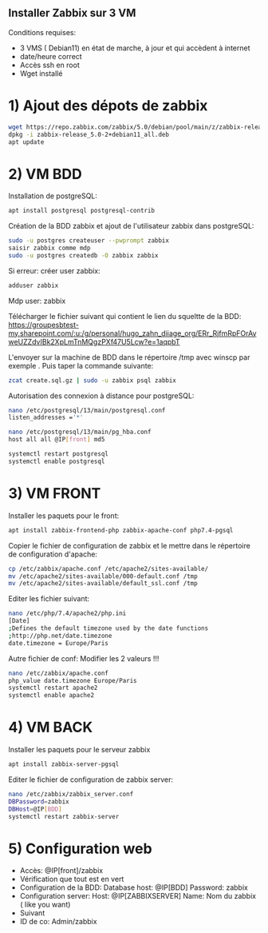 ﻿

## Installer Zabbix sur 3 VM

Conditions requises:

- 3 VMS ( Debian11) en état de marche, à jour et qui accèdent à internet
- date/heure correct
- Accès ssh en root
- Wget installé
 
# 1) Ajout des dépots de zabbix


```bash
wget https://repo.zabbix.com/zabbix/5.0/debian/pool/main/z/zabbix-release/zabbix-release_5.0-2+debian11_all.deb
dpkg -i zabbix-release_5.0-2+debian11_all.deb
apt update
```
# 2)  VM BDD

Installation de postgreSQL:
```bash
apt install postgresql postgresql-contrib
```

Création de la BDD zabbix et ajout de l'utilisateur zabbix dans postgreSQL:
```bash
sudo -u postgres createuser --pwprompt zabbix
saisir zabbix comme mdp 
sudo -u postgres createdb -O zabbix zabbix
```

Si erreur: créer user zabbix:
```bash
adduser zabbix
```
Mdp user: zabbix

Télécharger le fichier suivant qui contient le lien du squeltte de la BDD:
https://groupesbtest-my.sharepoint.com/:u:/g/personal/hugo_zahn_diiage_org/ERr_RjfmRpFOrAyweUZZdvIBk2XpLmTnMQgzPXf47U5Lcw?e=1aqpbT

L'envoyer sur la machine de BDD dans le répertoire /tmp avec winscp par exemple .
Puis taper la commande suivante:
```bash
zcat create.sql.gz | sudo -u zabbix psql zabbix
```

Autorisation des connexion à distance pour postgreSQL:
```bash
nano /etc/postgresql/13/main/postgresql.conf
listen_addresses ='*'

nano /etc/postgresql/13/main/pg_hba.conf
host all all @IP[front] md5

systemctl restart postgresql
systemctl enable postgresql
```

# 3) VM FRONT

Installer les paquets pour le front:
```bash
apt install zabbix-frontend-php zabbix-apache-conf php7.4-pgsql
```
Copier le fichier de configuration de zabbix et le mettre dans le répertoire de configuration d'apache:
```bash
cp /etc/zabbix/apache.conf /etc/apache2/sites-available/
mv /etc/apache2/sites-available/000-default.conf /tmp
mv /etc/apache2/sites-available/default_ssl.conf /tmp
```

Editer les fichier suivant:
```bash
nano /etc/php/7.4/apache2/php.ini 
[Date] 
;Defines the default timezone used by the date functions 
;http://php.net/date.timezone 
date.timezone = Europe/Paris
```
Autre fichier de conf: Modifier les 2 valeurs !!!
```bash
nano /etc/zabbix/apache.conf 
php_value date.timezone Europe/Paris 
systemctl restart apache2
systemctl enable apache2
```


# 4) VM BACK

Installer les paquets pour le serveur zabbix
```bash
apt install zabbix-server-pgsql
```

Editer le fichier de configuration de zabbix server:
```bash
nano /etc/zabbix/zabbix_server.conf
DBPassword=zabbix
DBHost=@IP[BDD]
systemctl restart zabbix-server	
```

# 5) Configuration web

- Accès: @IP[front]/zabbix
- Vérification que tout est en vert
- Configuration de la BDD:
    Database host: @IP[BDD]
    Password: zabbix
- Configuration server:
     Host: @IP[ZABBIXSERVER]
     Name: Nom du zabbix ( like you want)
- Suivant
- ID de co: Admin/zabbix


